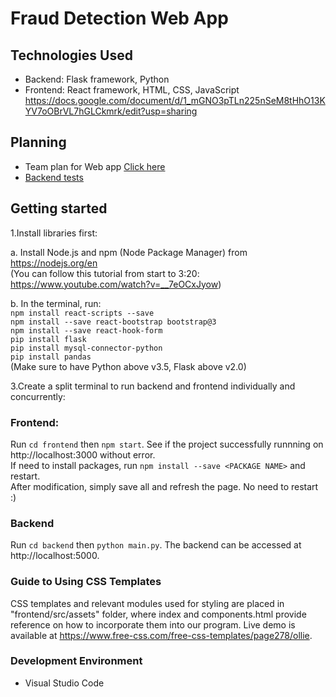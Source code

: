 # Fraud Detection Web App

## Technologies Used
* Backend: Flask framework, Python
* Frontend: React framework, HTML, CSS, JavaScript
https://docs.google.com/document/d/1_mGNO3pTLn225nSeM8tHhO13KYV7oOBrVL7hGLCkmrk/edit?usp=sharing
## Planning
* Team plan for Web app [Click here](https://docs.google.com/document/d/1_mGNO3pTLn225nSeM8tHhO13KYV7oOBrVL7hGLCkmrk/edit?usp=sharing)
* [Backend tests](https://docs.google.com/spreadsheets/d/16emlc55zjE4TGib5xmlMd9mkXfXzB6muUJmdkT78vkA/edit?usp=sharing)
## Getting started
1.Install libraries first:

a. Install Node.js and npm (Node Package Manager) from https://nodejs.org/en  
(You can follow this tutorial from start to 3:20: https://www.youtube.com/watch?v=__7eOCxJyow)   

b. In the terminal, run:   
`npm install react-scripts --save`  
`npm install --save react-bootstrap bootstrap@3`  
`npm install --save react-hook-form`   
`pip install flask`   
`pip install mysql-connector-python`  
`pip install pandas`  
(Make sure to have Python above v3.5, Flask above v2.0)

3.Create a split terminal to run backend and frontend individually and concurrently: 

### Frontend:
Run `cd frontend` then `npm start`. See if the project successfully runnning on http://localhost:3000 without error.  
If need to install packages, run `npm install --save <PACKAGE NAME>` and restart.  
After modification, simply save all and refresh the page. No need to restart :)
### Backend
Run `cd backend` then `python main.py`. The backend can be accessed at http://localhost:5000.

### Guide to Using CSS Templates
CSS templates and relevant modules used for styling are placed in "frontend/src/assets" folder, where index and components.html provide reference on how to incorporate them into our program. Live demo is available at https://www.free-css.com/free-css-templates/page278/ollie. 
 
### Development Environment
* Visual Studio Code


